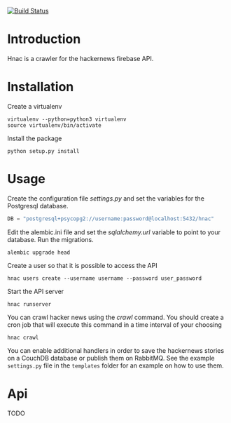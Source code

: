 [![Build Status](https://travis-ci.org/pmatigakis/hnac.svg?branch=develop)](https://travis-ci.org/pmatigakis/hnac)

Introduction
============

Hnac is a crawler for the hackernews firebase API.

Installation
============

Create a virtualenv

    virtualenv --python=python3 virtualenv
    source virtualenv/bin/activate

Install the package

    python setup.py install

Usage
=====

Create the configuration file *settings.py* and set the variables for the Postgresql
database.

```python
DB = "postgresql+psycopg2://username:password@localhost:5432/hnac"
```

Edit the alembic.ini file and set the *sqlalchemy.url* variable to point to your
database. Run the migrations.

```
alembic upgrade head
```

Create a user so that it is possible to access the API

```
hnac users create --username username --password user_password
```

Start the API server

```
hnac runserver
```

You can crawl hacker news using the *crawl* command. You should create a cron
job that will execute this command in a time interval of your choosing

```
hnac crawl
```

You can enable additional handlers in order to save the hackernews stories on
a CouchDB database or publish them on RabbitMQ. See the example `settings.py` file
in the `templates` folder for an example on how to use them.

Api
===
TODO

